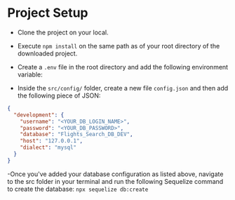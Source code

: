 # Project Setup

- Clone the project on your local.
- Execute `npm install` on the same path as of your root directory of the downloaded project.
- Create a `.env` file in the root directory and add the following environment variable:
  

- Inside the `src/config/` folder, create a new file `config.json` and then add the following piece of JSON:

```json
{
  "development": {
    "username": "<YOUR_DB_LOGIN_NAME>",
    "password": "<YOUR_DB_PASSWORD>",
    "database": "Flights_Search_DB_DEV",
    "host": "127.0.0.1",
    "dialect": "mysql"
  }
}
```
-Once you've added your database configuration as listed above, navigate to the src folder in your terminal and run the following Sequelize command to create the database:
`npx sequelize db:create`
